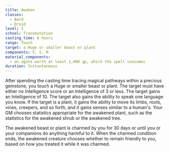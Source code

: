 ```yaml
---
title: Awaken
classes:
  - Bard
  - Druid
level: 5
school: Transmutation
casting_time: 8 hours
range: Touch
target: a Huge or smaller beast or plant
components: V, S, M
material_components:
  - an agate worth at least 1,000 gp, which the spell consumes
duration: Instantaneous
---
```


After spending the casting time tracing magical pathways within a precious gemstone, you touch a Huge or smaller beast or plant. The target must have either no Intelligence score or an Intelligence of 3 or less. The target gains an Intelligence of 10. The target also gains the ability to speak one language you know. If the target is a plant, it gains the ability to move its limbs, roots, vines, creepers, and so forth, and it gains senses similar to a human's. Your GM chooses statistics appropriate for the awakened plant, such as the statistics for the awakened shrub or the awakened tree.

The awakened beast or plant is charmed by you for 30 days or until you or your companions do anything harmful to it. When the charmed condition ends, the awakened creature chooses whether to remain friendly to you, based on how you treated it while it was charmed.
